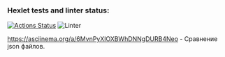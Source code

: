 ### Hexlet tests and linter status:
[![Actions Status](https://github.com/velibegov/php-project-lvl2/workflows/hexlet-check/badge.svg)](https://github.com/velibegov/php-project-lvl2/actions)
![Linter](https://github.com/velibegov/php-project-lvl2/workflows/Linter/badge.svg)

https://asciinema.org/a/6MvnPyXlOXBWhDNNgDURB4Neo - Сравнение json файлов.
